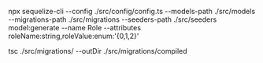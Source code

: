 npx sequelize-cli --config ./src/config/config.ts --models-path ./src/models --migrations-path ./src/migrations --seeders-path ./src/seeders model:generate --name Role --attributes roleName:string,roleValue:enum:'{0,1,2}'

tsc ./src/migrations/ --outDir ./src/migrations/compiled
